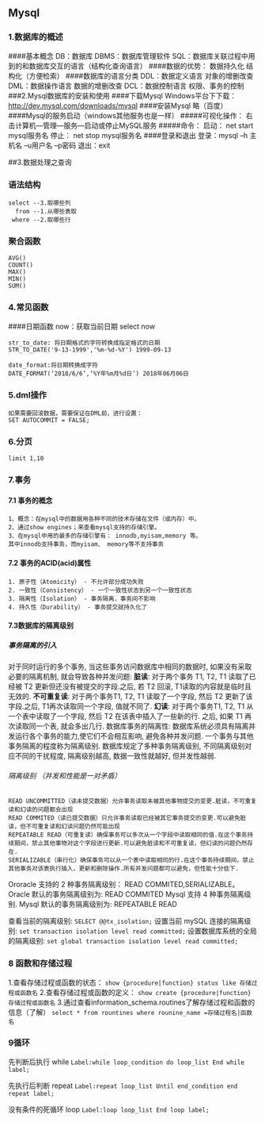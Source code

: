 ## Mysql
### 1.数据库的概述
####基本概念
    DB：数据库
    DBMS：数据库管理软件
    SQL：数据库关联过程中用到的和数据库交互的语言（结构化查询语言）
####数据的优势：
    数据持久化
    结构化（方便检索）
####数据库的语言分类
    DDL：数据定义语言 对象的增删改查
    DML：数据操作语言 数据的增删改查
    DCL：数据控制语言 权限、事务的控制
###2.Mysql数据库的安装和使用
####下载Mysql
    Windows平台下下载： http://dev.mysql.com/downloads/mysql
####安装Mysql
    略（百度）
####Mysql的服务启动（windows其他服务也是一样）
#####可视化操作：
    右击计算机—管理—服务—启动或停止MySQL服务
#####命令：
    启动： net start mysql服务名
    停止： net stop mysql服务名
####登录和退出
    登录：mysql –h 主机名 –u用户名 –p密码
    退出：exit

##3.数据处理之查询
### 语法结构
    select --3.取哪些列
      from --1.从哪些表取
     where --2.取哪些行
### 聚合函数
    AVG()
    COUNT()
    MAX()
    MIN()
    SUM()

### 4.常见函数
####日期函数
    now：获取当前日期
    select now
    
    str_to_date: 将日期格式的字符转换成指定格式的日期
    STR_TO_DATE('9-13-1999','%m-%d-%Y') 1999-09-13
    
    date_format:将日期转换成字符
    DATE_FORMAT(‘2018/6/6’,‘%Y年%m月%d日’) 2018年06月06日

### 5.dml操作
    如果需要回滚数据，需要保证在DML前，进行设置： 
    SET AUTOCOMMIT = FALSE;

### 6.分页
    limit 1,10
    
### 7.事务
#### 7.1 事务的概念
    1、概念：在mysql中的数据用各种不同的技术存储在文件（或内存）中。
    2、通过show engines；来查看mysql支持的存储引擎。
    3、在mysql中用的最多的存储引擎有： innodb,myisam,memory 等。
    其中innodb支持事务，而myisam、 memory等不支持事务
    
#### 7.2 事务的ACID(acid)属性
    1. 原子性（Atomicity） - 不允许部分成功失败
    2. 一致性（Consistency） - 一个一致性状态到另一个一致性状态
    3. 隔离性（Isolation） - 事务隔离，事务间不影响
    4. 持久性（Durability） - 事务提交就持久化了

#### 7.3数据库的隔离级别
##### 事务隔离的引入
对于同时运行的多个事务, 当这些事务访问数据库中相同的数据时, 如果没有采取必要的隔离机制, 就会导致各种并发问题:
    **脏读**: 对于两个事务 T1, T2, T1 读取了已经被 T2 更新但还没有被提交的字段.之后, 若 T2 回滚, T1读取的内容就是临时且无效的.
    **不可重复读**: 对于两个事务T1, T2, T1 读取了一个字段, 然后 T2 更新了该字段.之后, T1再次读取同一个字段, 值就不同了.
    **幻读**: 对于两个事务T1, T2, T1 从一个表中读取了一个字段, 然后 T2 在该表中插入了一些新的行. 之后, 如果 T1 再次读取同一个表, 就会多出几行.
数据库事务的隔离性: 数据库系统必须具有隔离并发运行各个事务的能力,使它们不会相互影响, 避免各种并发问题.
一个事务与其他事务隔离的程度称为隔离级别. 数据库规定了多种事务隔离级别, 不同隔离级别对应不同的干扰程度, 隔离级别越高, 数据一致性就越好, 但并发性越弱.
###### 隔离级别 （并发和性能是一对矛盾）
    READ UNCOMMITTED（读未提交数据）允许事务读取未被其他事物提交的变更.脏读，不可重复读和幻读的问题都会出现
    READ COMMITED（读已提交数据）只允许事务读取已经被其它事务提交的变更.可以避免脏读，但不可重复读和幻读问题仍然可能出现
    REPEATABLE READ（可重复读）确保事务可以多次从一个字段中读取相同的值.在这个事务持续期间，禁止其他事物对这个字段进行更新.可以避免脏读和不可重复读，但幻读的问题仍然存在.
    SERIALIZABLE（串行化）确保事务可以从一个表中读取相同的行.在这个事务持续期间，禁止其他事务对该表执行插入，更新和删除操作.所有并发问题都可以避免，但性能十分低下.

Ororacle 支持的 2 种事务隔离级别： READ COMMITED,SERIALIZABLE。
Oracle 默认的事务隔离级别为: READ COMMITED
Mysql 支持 4 种事务隔离级别. Mysql 默认的事务隔离级别为: REPEATABLE READ

查看当前的隔离级别: 
    `SELECT @@tx_isolation;`
设置当前 mySQL 连接的隔离级别:
    `set transaction isolation level read committed;`
设置数据库系统的全局的隔离级别:
    `set global transaction isolation level read committed;`

### 8 函数和存储过程
1.查看存储过程或函数的状态：
`show {procedure|function} status like 存储过程或函数名`
2.查看存储过程或函数的定义：
`show create {procedure|function} 存储过程或函数名`
3.通过查看information_schema.routines了解存储过程和函数的信息（了解）
`select * from rountines where rounine_name =存储过程名|函数名`

### 9循环
先判断后执行 while
`Label:while loop_condition
do
loop_list
End while label;`

先执行后判断 repeat
`Label:repeat
loop_list
Until end_condition
end repeat label;`

没有条件的死循环 loop
`Label:loop
loop_list
End loop label;`